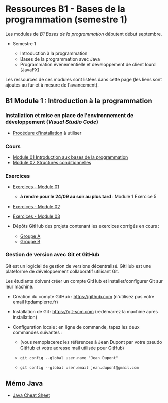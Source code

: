 # Ressources B1 - Bases de la programmation (semestre 1)

Les modules de _B1 Bases de la programmation_ débutent début septembre.

- Semestre 1

  - Introduction à la programmation
  - Bases de la programmation avec Java
  - Programmation événementielle et développement de client lourd (JavaFX)

Les ressources de ces modules sont listées dans cette page (les liens sont ajoutés au fur et à mesure de l'avancement).

## B1 Module 1 : Introduction à la programmation

### Installation et mise en place de l'environnement de développement (_Visual Studio Code_)

- [Procédure d'installation](installation_ide.md) à utiliser

### Cours

- [Module 01 Introduction aux bases de la programmation](html/bdp_01_intro.html)
- [Module 02 Structures conditionnelles](html/bdp_02_conditions.html)

### Exercices

- [Exercices - Module 01](exercices/bdp_01_intro_exos.md)
  - **à rendre pour le 24/09 au soir au plus tard** : Module 1 Exercice 5
- [Exercices - Module 02](exercices/bdp_02_conditions_exos.md)
- [Exercices - Module 03](exercices/bdp_03_boucles_exos.md)

- Dépôts GitHub des projets contenant les exercices corrigés en cours :
  - [Groupe A](https://github.com/rose-line/sio1-ga-p27)
  - [Groupe B](https://github.com/rose-line/sio1-gb-p27)

### Gestion de version avec Git et GitHub

Git est un logiciel de gestion de versions décentralisé. GitHub est une plateforme de développement collaboratif utilisant Git.

Les étudiants doivent créer un compte GitHub et installer/configurer Git sur leur machine.

- Création du compte GitHub : https://github.com (n'utilisez pas votre email ltpdampierre.fr)

- Installation de Git : https://git-scm.com (redémarrez la machine après installation)

- Configuration locale : en ligne de commande, tapez les deux commandes suivantes :

  - (vous rempplacerez les références à Jean Dupont par votre pseudo GitHub et votre adresse mail utilisée pour GitHub)

  - `git config --global user.name "Jean Dupont"`

  - `git config --global user.email jean.dupont@gmail.com`

## Mémo Java

- [Java Cheat Sheet](doc/java_cheat_sheet.adoc)
